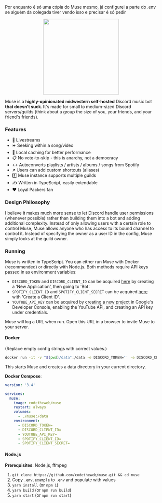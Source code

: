 Por enquanto é só uma cópia do Muse mesmo, já configurei a parte do .env se alguém da colegada tiver vendo isso e precisar é só pedir




<p align="center">
  <img width="250" height="250" src="https://raw.githubusercontent.com/codetheweb/muse/master/.github/logo.png">
</p>

Muse is a **highly-opinionated midwestern self-hosted** Discord music bot **that doesn't suck**. It's made for small to medium-sized Discord servers/guilds (think about a group the size of you, your friends, and your friend's friends).

### Features

- 🎥 Livestreams
- ⏩ Seeking within a song/video
- 💾 Local caching for better performance
- 📋 No vote-to-skip - this is anarchy, not a democracy
- ↔️ Autoconverts playlists / artists / albums / songs from Spotify
- ↗️ Users can add custom shortcuts (aliases)
- 1️⃣ Muse instance supports multiple guilds
- ✍️ Written in TypeScript, easily extendable
- ❤️ Loyal Packers fan

### Design Philosophy

I believe it makes much more sense to let Discord handle user permissions (whenever possible) rather than building them into a bot and adding additional complexity. Instead of only allowing users with a certain role to control Muse, Muse allows anyone who has access to its bound channel to control it. Instead of specifying the owner as a user ID in the config, Muse simply looks at the guild owner.

### Running

Muse is written in TypeScript. You can either run Muse with Docker (recommended) or directly with Node.js. Both methods require API keys passed in as environment variables:

- `DISCORD_TOKEN` and `DISCORD_CLIENT_ID` can be acquired [here](https://discordapp.com/developers/applications) by creating a 'New Application', then going to 'Bot'.
- `SPOTIFY_CLIENT_ID` and `SPOTIFY_CLIENT_SECRET` can be acquired [here](https://developer.spotify.com/dashboard/applications) with 'Create a Client ID'.
- `YOUTUBE_API_KEY` can be acquired by [creating a new project](https://console.developers.google.com) in Google's Developer Console, enabling the YouTube API, and creating an API key under credentials.

Muse will log a URL when run. Open this URL in a browser to invite Muse to your server.

#### Docker

(Replace empty config strings with correct values.)

```bash
docker run -it -v "$(pwd)/data":/data -e DISCORD_TOKEN='' -e DISCORD_CLIENT_ID='' -e SPOTIFY_CLIENT_ID='' -e SPOTIFY_CLIENT_SECRET='' -e YOUTUBE_API_KEY='' codetheweb/muse
```

This starts Muse and creates a data directory in your current directory.

**Docker Compose**:

```yaml
version: '3.4'

services:
  muse:
    image: codetheweb/muse
    restart: always
    volumes:
      - ./muse:/data
    environment:
      - DISCORD_TOKEN=
      - DISCORD_CLIENT_ID=
      - YOUTUBE_API_KEY=
      - SPOTIFY_CLIENT_ID=
      - SPOTIFY_CLIENT_SECRET=
```

#### Node.js

**Prerequisites**: Node.js, ffmpeg

1. `git clone https://github.com/codetheweb/muse.git && cd muse`
2. Copy `.env.example` to `.env` and populate with values
3. `yarn install` (or `npm i`)
4. `yarn build` (or `npm run build`)
5. `yarn start` (or `npm run start`)
